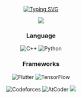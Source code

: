 <div align="center">
  
[![Typing SVG](https://readme-typing-svg.demolab.com?font=Fira+Code&weight=900&size=30&pause=1000&center=true&vCenter=true&width=435&lines=%EB%82%98%3F+%EB%B0%95%EC%98%88%EC%B0%AC)](https://git.io/typing-svg)

<img src="https://wakatime.com/badge/user/febdc7b5-6e61-46a8-b3da-11c46c3c5f89.svg">

### Language
![C++](https://img.shields.io/badge/c++-%2300599C.svg?style=for-the-badge&logo=c%2B%2B&logoColor=white)  ![Python](https://img.shields.io/badge/python-3670A0?style=for-the-badge&logo=python&logoColor=ffdd54)

### Frameworks
![Flutter](https://img.shields.io/badge/Flutter-%2302569B.svg?style=for-the-badge&logo=Flutter&logoColor=white)  ![TensorFlow](https://img.shields.io/badge/TensorFlow-%23FF6F00.svg?style=for-the-badge&logo=TensorFlow&logoColor=white) 


![Codeforces](https://badges.riever.dev/codeforces/kongsoone.svg)  ![AtCoder](https://badges.riever.dev/atcoder/red6855.svg)  <img src="http://mazassumnida.wtf/api/mini/generate_badge?boj=red6855">

</div>
